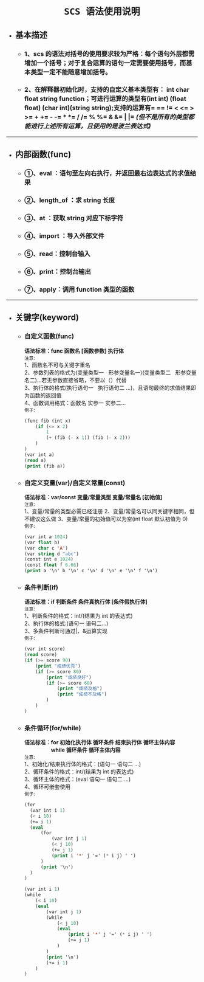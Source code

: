 # <center>`SCS 语法使用说明`</center>

- ## **基本描述**

  - ### 1、scs 的语法对括号的使用要求较为严格：每个语句外层都需增加一个括号；对于复合运算的语句一定需要使用括号，而基本类型一定不能随意增加括号。
  - ### 2、在解释器初始化时，支持的自定义基本类型有： int char float string function；可进行运算的类型有(int int) (float float) (char int)(string string);支持的运算有= == != < <= > >= + += - -= \* \*= / /= % %= & &= | |= _(但不是所有的类型都能进行上述所有运算，且使用的是波兰表达式)_

---

- ## **内部函数(func)**
  - ### ①、eval ：语句至左向右执行，并返回最右边表达式的求值结果
  - ### ②、length_of ：求 string 长度
  - ### ③、at ：获取 string 对应下标字符
  - ### ④、import ：导入外部文件
  - ### ⑤、read：控制台输入
  - ### ⑥、print：控制台输出
  - ### ⑦、apply：调用 function 类型的函数

---

- ## **关键字(keyword)**

  - ### 自定义函数(func)
    **语法标准：func 函数名 [函数参数] 执行体**<br>
    `注意`:<br>
    1、函数名不可与关键字重名<br>
    2、参数列表的格式为(变量类型一 &nbsp;&nbsp;形参变量名一)(变量类型二&nbsp;&nbsp; 形参变量名二)...若无参数直接省略，不要以（）代替<br>
    3、执行体的格式(执行语句一 &nbsp;&nbsp;执行语句二 ...)，且语句最终的求值结果即为函数的返回值<br>
    4、函数调用格式：函数名 实参一 实参二...<br>
    `例子`:<br>
    ```lisp
    (func fib (int x)
        (if (<= x 2)
            1
            (+ (fib (- x 1)) (fib (- x 2)))
        )
    )
    (var int a)
    (read a)
    (print (fib a))
    ```
  - ### 自定义变量(var)/自定义常量(const)

    **语法标准：var/const 变量/常量类型 变量/常量名 [初始值]**<br>
    `注意`:<br>
    1、变量/常量的类型必需已经注册
    2、变量/常量名可以同关键字相同，但不建议这么做
    3、变量/常量的初始值可以为空(int float 默认初值为 0)<br>
    `例子`:<br>

    ```lisp
    (var int a 1024)
    (var float b)
    (var char c 'A')
    (var string d "abc")
    (const int e 1024)
    (const float f 6.66)
    (print a '\n' b '\n' c '\n' d '\n' e '\n' f '\n')
    ```

  - ### 条件判断(if)

    **语法标准：if 判断条件 条件真执行体 [条件假执行体]**<br>
    `注意`:<br>
    1、判断条件的格式：int/(结果为 int 的表达式)<br>
    2、执行体的格式:(语句一 语句二...)<br>
    3、多条件判断可通过|、&运算实现<br>
    `例子`:<br>

    ```lisp
    (var int score)
    (read score)
    (if (>= score 90)
        (print "成绩优秀")
        (if (>= score 80)
            (print "成绩良好")
            (if (>= score 60)
                (print "成绩及格")
                (print "成绩不及格")
            )
        )
    )
    ```

  - ### 条件循环(for/while)

    **语法标准：for 初始化执行体 循环条件 结束执行体 循环主体内容**<br>
    **&emsp;&emsp;&emsp;&emsp;&emsp;while 循环条件 循环主体内容**<br>
    `注意`:<br>
    1、初始化/结束执行体的格式：(语句一 语句二 ...)<br>
    2、循环条件的格式：int/(结果为 int 的表达式)<br>
    3、循环主体的格式：(eval 语句一 语句二 ...)<br>
    4、循环可嵌套使用<br>
    `例子`:<br>

    ```lisp
    (for
      (var int i 1)
      (< i 10)
      (+= i 1)
      (eval
          (for
              (var int j 1)
              (< j 10)
              (+= j 1)
              (print i '*' j '=' (* i j) ' ')
          )
          (print '\n')
      )
    )
    ```

    ```lisp
    (var int i 1)
    (while
        (< i 10)
        (eval
            (var int j 1)
            (while
                (< j 10)
                (eval
                    (print i '*' j '=' (* i j) ' ')
                    (+= j 1)
                )
            )
            (print '\n')
            (+= i 1)
        )
    )
    ```
